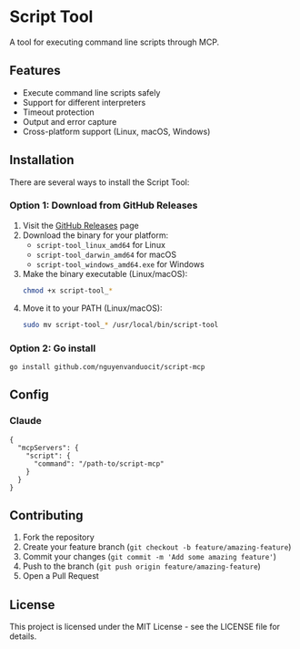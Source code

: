 # Script Tool

A tool for executing command line scripts through MCP.

## Features

- Execute command line scripts safely
- Support for different interpreters
- Timeout protection
- Output and error capture
- Cross-platform support (Linux, macOS, Windows)

## Installation

There are several ways to install the Script Tool:

### Option 1: Download from GitHub Releases

1. Visit the [GitHub Releases](https://github.com/yourusername/script-tool/releases) page
2. Download the binary for your platform:
   - `script-tool_linux_amd64` for Linux
   - `script-tool_darwin_amd64` for macOS
   - `script-tool_windows_amd64.exe` for Windows
3. Make the binary executable (Linux/macOS):
   ```bash
   chmod +x script-tool_*
   ```
4. Move it to your PATH (Linux/macOS):
   ```bash
   sudo mv script-tool_* /usr/local/bin/script-tool
   ```

### Option 2: Go install

```
go install github.com/nguyenvanduocit/script-mcp
```

## Config

### Claude

```
{
  "mcpServers": {
    "script": {
      "command": "/path-to/script-mcp"
    }
  }
}
```


## Contributing

1. Fork the repository
2. Create your feature branch (`git checkout -b feature/amazing-feature`)
3. Commit your changes (`git commit -m 'Add some amazing feature'`)
4. Push to the branch (`git push origin feature/amazing-feature`)
5. Open a Pull Request

## License

This project is licensed under the MIT License - see the LICENSE file for details.
